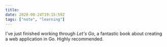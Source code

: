 ```yaml
---
title:
date: 2020-08-24T19:15:59Z
tags: ["note", "learning"]
---
```


I've just finished working through *Let's Go*, a fantastic book about creating a web application in Go. Highly recommended.
